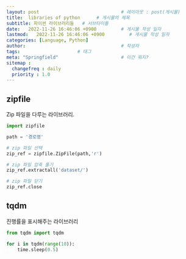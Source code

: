 ```yaml
---
layout: post                              # 레이아웃 : post(게시물)
title:  libraries of python      # 게시물의 제목
subtitle: 파이썬 라이브러리들   # 서브타이틀
date:   2022-11-26 16:46:06 +0900         # 게시물 작성 일자
lastmod:   2022-11-26 16:46:06 +0900         # 게시물 작성 일자
categories: [Language, Python]
author:                                   # 작성자
tags:                     # 태그
meta: "Springfield"                       # 이건 뭐지?
sitemap :
  changefreq : daily
  priority : 1.0
---
```

<!--postNo: python_libraries-->

## zipfile

Zip 파일을 다루는 라이브러리.

```python
import zipfile

path = '경로명'

# zip 파일 선택
zip_ref = zipfile.ZipFile(path,'r')

# zip 파일 압축 풀기
zip_ref.extractall('dataset/')

# zip 파일 닫기
zip_ref.close
```

## tqdm
진행률을 표시해주는 라이브러리
```python
from tqdm import tqdm

for i in tqdm(range(10)):
    time.sleep(0.5)
```